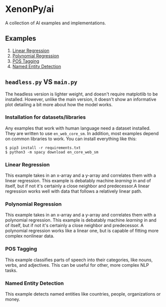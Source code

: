# XenonPy/ai

A collection of AI examples and implementations.

## Examples

1. [Linear Regression](#linear-regression)
2. [Polynomial Regression](#polynomial-regression)
3. [POS Tagging](#pos-tagging)
4. [Named Entity Detection](#named-entity-detection)

## `headless.py` VS `main.py`

The headless version is lighter weight, and doesn't require matplotlib to be installed. However, unlike the main version, it doesn't show an informative plot detailing a bit more about how the model works.

### Installation for datasets/libraries

Any examples that work with human language need a dataset installed. They are written to use `en_web_core_sm`. In addition, most examples depend on common libraries to work. You can install everything like this:

```shell
$ pip3 install -r requirements.txt
$ python3 -m spacy download en_core_web_sm
```

### Linear Regression

This example takes in an x-array and a y-array and correlates them with a linear regression. This example is debatably machine _learning_ in and of itself, but if not it's certainly a close neighbor and predecessor.A linear regression works well with data that follows a relatively linear path.

### Polynomial Regression

This example takes in an x-array and a y-array and correlates them with a polynomial regression. This example is debatably machine _learning_ in and of itself, but if not it's certainly a close neighbor and predecessor. A polynomial regression works like a linear one, but is capable of fitting more complex nonlinear data.

### POS Tagging

This example classifies parts of speech into their categories, like nouns, verbs, and adjectives. This can be useful for other, more complex NLP tasks.

### Named Entity Detection

This example detects named entities like countries, people, organizations or money.
